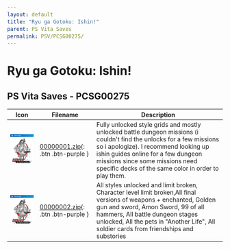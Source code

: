 ```yaml
---
layout: default
title: "Ryu ga Gotoku: Ishin!"
parent: PS Vita Saves
permalink: PSV/PCSG00275/
---
```

# Ryu ga Gotoku: Ishin!

## PS Vita Saves - PCSG00275

| Icon | Filename | Description |
|------|----------|-------------|
| ![Ryu ga Gotoku: Ishin!](icon0.png) | [00000001.zip](00000001.zip){: .btn .btn-purple } | Fully unlocked style grids and mostly unlocked battle dungeon missions (i couldn&#39;t find the unlocks for a few missions so i apologize).  I recommend looking up ishin guides online for a few dungeon missions since some missions need specific decks of the same color in order to play them.  |
| ![Ryu ga Gotoku: Ishin!](icon0.png) | [00000002.zip](00000002.zip){: .btn .btn-purple } | All styles unlocked and limit broken, Character level limit broken,All final versions of weapons + enchanted, Golden gun and sword, Amon Sword, 99 of all hammers, All battle dungeon stages unlocked, All the pets in &#34;Another Life&#34;, All soldier cards from friendships and substories  |
